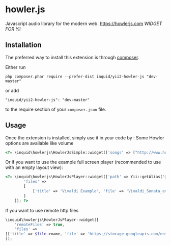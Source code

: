 howler.js
=========
Javascript audio library for the modern web. https://howlerjs.com *WIDGET FOR Yii*

Installation
------------

The preferred way to install this extension is through [composer](http://getcomposer.org/download/).

Either run

```
php composer.phar require --prefer-dist inquid/yii2-howler-js "dev-master"
```

or add

```
"inquid/yii2-howler-js": "dev-master"
```

to the require section of your `composer.json` file.


Usage
-----

Once the extension is installed, simply use it in your code by  :
Some Howler options are available like volume
```php
<?= \inquid\howlerjs\HowlerJsSimple::widget(['songs' => ["http://www.hochmuth.com/mp3/Vivaldi_Sonata_eminor_.mp3"]]); ?>
```
Or if you want to use the example full screen player (recommended to use with an empty layout view):
```php
<?= \inquid\howlerjs\HowlerJsPlayer::widget(['path' => Yii::getAlias('@web/music'),
        'files' =>
        [
            ['title' => 'Vivaldi Example', 'file' => 'Vivaldi_Sonata_eminor_.mp3', 'howl' => null]
        ]
    ]); ?>
```
If you want to use remote http files
```php
\inquid\howlerjs\HowlerJsPlayer::widget([
    'remoteFiles' => true,
    'files' =>
[['title' => $file->name, 'file' => 'https://storage.googleapis.com/enter-video.appspot.com/music/Vivaldi_Sonata_eminor_.mp3', 'howl' => null]]
]);
```

